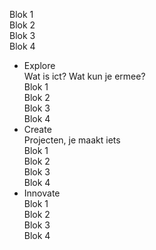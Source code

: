 Blok 1  
Blok 2  
Blok 3  
Blok 4  
* Explore  
Wat is ict? Wat kun je ermee?  
Blok 1  
Blok 2  
Blok 3  
Blok 4  
* Create  
Projecten, je maakt iets  
Blok 1  
Blok 2  
Blok 3  
Blok 4  
* Innovate  
Blok 1  
Blok 2  
Blok 3  
Blok 4